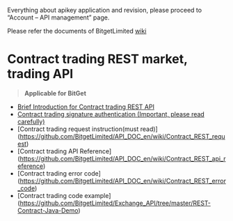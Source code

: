 Everything about apikey application and revision, please proceed to “Account – API management” page. 
 

Please refer the documents of BitgetLimited
[wiki](https://github.com/BitgetLimited/API_DOC_en/wiki)

# Contract trading REST market, trading API<br>

>  **Applicable for BitGet**<br>

* [Brief Introduction for Contract trading REST API](https://github.com/BitgetLimited/API_DOC_en/wiki/Contract_REST_introduction)<br>
* [Contract trading signature authentication (Important, please read carefully)](https://github.com/BitgetLimited/API_DOC_en/wiki/Contract_REST_authentication)<br>
* [Contract trading request instruction(must read)]
(https://github.com/BitgetLimited/API_DOC_en/wiki/Contract_REST_request)<br>
* [Contract trading API Reference]
(https://github.com/BitgetLimited/API_DOC_en/wiki/Contract_REST_api_reference)<br>
* [Contract trading error code]
(https://github.com/BitgetLimited/API_DOC_en/wiki/Contract_REST_error_code)<br>
* [Contract trading code example]
(https://github.com/BitgetLimited/Exchange_API/tree/master/REST-Contract-Java-Demo)<br>
